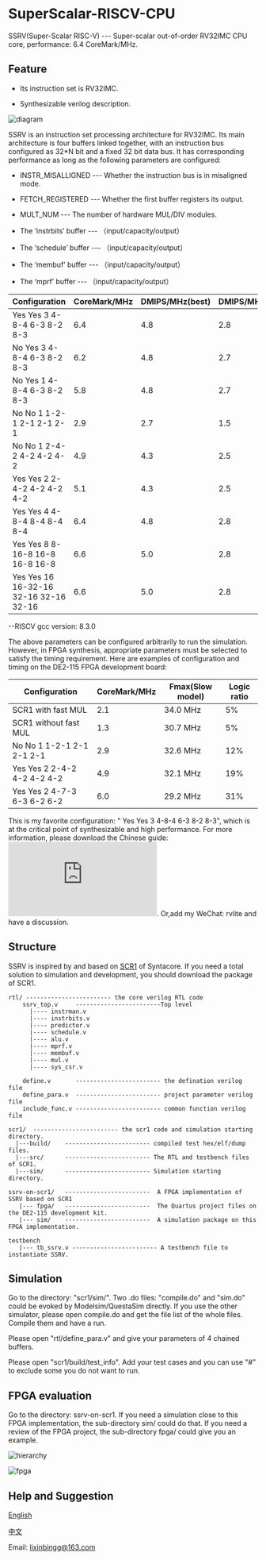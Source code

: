 # SuperScalar-RISCV-CPU

SSRV(Super-Scalar RISC-V) --- Super-scalar out-of-order RV32IMC CPU core,  performance: 6.4 CoreMark/MHz.

## Feature ##

* Its instruction set is RV32IMC.

* Synthesizable verilog description.

![diagram](https://github.com/risclite/SuperScalar-RISCV-CPU/blob/master/wiki/png/diagram.png)

SSRV is an instruction set processing architecture for RV32IMC. Its main architecture is four buffers linked together, with an instruction bus configured as 32\*N bit and a fixed 32 bit data bus. It has corresponding performance as long as the following parameters are configured:

* INSTR_MISALLIGNED --- Whether the instruction bus is in misaligned mode.

* FETCH_REGISTERED --- Whether the first buffer registers its output.

* MULT_NUM --- The number of hardware MUL/DIV modules.

* The ‘instrbits’ buffer --- （input/capacity/output）

* The ‘schedule’ buffer --- （input/capacity/output）

* The ‘membuf’ buffer --- （input/capacity/output）

* The ‘mprf’ buffer --- （input/capacity/output）
	
|Configuration                        |CoreMark/MHz            |   DMIPS/MHz(best) | DMIPS/MHz(legal)     |
|-------------------------------------|------------------------|-------------------|----------------------|
|Yes Yes 3 4-8-4 6-3 8-2 8-3          |  6.4                   |    4.8            | 2.8                  |
|No  Yes 3 4-8-4 6-3 8-2 8-3          |  6.2                   |    4.8            | 2.7                  |
|No  Yes 1 4-8-4 6-3 8-2 8-3          |  5.8                   |    4.8            | 2.7                  |
|No  No  1 1-2-1 2-1 2-1 2-1          |  2.9                   |    2.7            | 1.5                  |
|No  No  1 2-4-2 4-2 4-2 4-2          |  4.9                   |    4.3            | 2.5                  |
|Yes Yes 2 2-4-2 4-2 4-2 4-2          |  5.1                   |    4.3            | 2.5                  |
|Yes Yes 4 4-8-4 8-4 8-4 8-4          |  6.4                   |    4.8            | 2.8                  |
|Yes Yes 8 8-16-8 16-8 16-8 16-8      |  6.6                   |    5.0            | 2.8                  |
|Yes Yes 16 16-32-16 32-16 32-16 32-16|  6.6                   |    5.0            | 2.8                  |

--RISCV gcc version: 8.3.0

The above parameters can be configured arbitrarily to run the simulation. However, in FPGA synthesis, appropriate parameters must be selected to satisfy the timing requirement. Here are examples of configuration and timing on the DE2-115 FPGA development board:

|Configuration                        |CoreMark/MHz            |  Fmax(Slow model) | Logic ratio          |
|-------------------------------------|------------------------|-------------------|----------------------|
|SCR1  with fast MUL                  |  2.1                   |    34.0 MHz       | 5%                   |
|SCR1  without fast MUL               |  1.3                   |    30.7 MHz       | 5%                   |
|No  No  1 1-2-1 2-1 2-1 2-1          |  2.9                   |    32.6 MHz       | 12%                  |
|Yes Yes 2 2-4-2 4-2 4-2 4-2          |  4.9                   |    32.1 MHz       | 19%                  |
|Yes Yes 2 4-7-3 6-3 6-2 6-2          |  6.0                   |    29.2 MHz       | 31%                  |

This is my favorite configuration: " Yes Yes 3 4-8-4 6-3 8-2 8-3", which is at the critical point of synthesizable and high performance.
For more information, please download the Chinese guide: ![PDF](https://github.com/risclite/SuperScalar-RISCV-CPU/blob/master/wiki/SSRV%E5%85%A8%E8%A7%A3%E6%9E%90.pdf). Or,add my WeChat: rvlite and have a discussion.



## Structure ##

SSRV is inspired by and based on [SCR1](https://github.com/syntacore/scr1) of Syntacore. If you need a total solution to simulation and development, you should download the package of SCR1.

    rtl/ ------------------------ the core verilog RTL code    
        ssrv_top.v     ------------------------Top level
          |---- instrman.v
          |---- instrbits.v
          |---- predictor.v
          |---- schedule.v
          |---- alu.v
          |---- mprf.v
          |---- membuf.v
          |---- mul.v
          |---- sys_csr.v
        
        define.v       ------------------------ the defination verilog file
        define_para.v  ------------------------ project parameter verilog file
        include_func.v ------------------------ common function verilog file

    scr1/  ------------------------ the scr1 code and simulation starting directory.  
      |---build/    ------------------------ compiled test hex/elf/dump files. 
      |---src/      ------------------------ The RTL and testbench files of SCR1. 
      |---sim/      ------------------------ Simulation starting directory. 

    ssrv-on-scr1/   ------------------------  A FPGA implementation of SSRV based on SCR1
       |--- fpga/   ------------------------  The Quartus project files on the DE2-115 development kit.
       |--- sim/    ------------------------  A simulation package on this FPGA implementation.

    testbench
       |--- tb_ssrv.v ------------------------ A testbench file to instantiate SSRV.

## Simulation ##

Go to the directory: "scr1/sim/". Two .do files: "compile.do" and "sim.do" could be evoked by Modelsim/QuestaSim directly. If you use the other simulator, please open compile.do and get the file list of the whole files. Compile them and have a run.

Please open "rtl/define_para.v" and give your parameters of 4 chained buffers.

Please open "scr1/build/test_info". Add your test cases and you can use "#" to exclude some you do not want to run.

## FPGA evaluation ##

Go to the directory: ssrv-on-scr1. If you need a simulation close to this FPGA implementation, the sub-directory sim/ could do that. If you need a review of the FPGA project, the sub-directory fpga/ could give you an example. 

![hierarchy](https://github.com/risclite/SuperScalar-RISCV-CPU/blob/master/wiki/png/hierarchy.png)

![fpga](https://github.com/risclite/SuperScalar-RISCV-CPU/blob/master/wiki/png/fpga.PNG)


## Help and Suggestion ##

[English](https://risclite.github.io/)        

[中文](https://github.com/risclite/SuperScalar-RISCV-CPU/wiki/中文帮助维基)  
  
Email: lixinbingg@163.com








